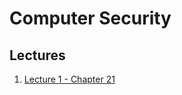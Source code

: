 
# Computer Security

## Lectures

1. [Lecture 1 - Chapter 21]({{site.baseurl}}/2021-01-11-lecture-1-lesson-21/)